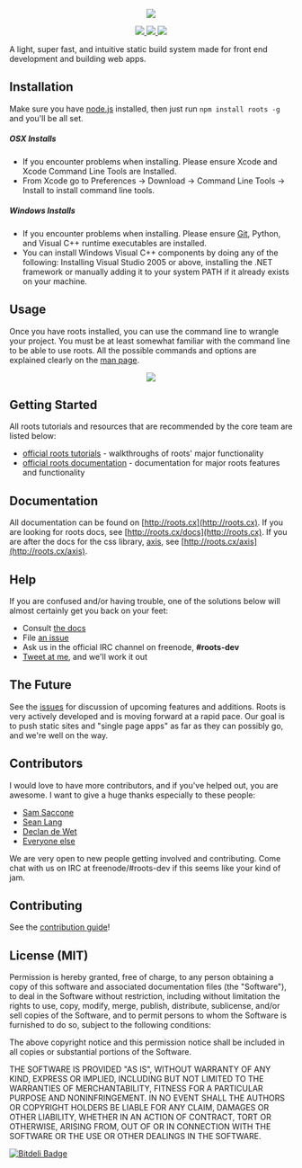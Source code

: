 <p align="center"><a><img src="http://cl.ly/PqFy/logo.png" /></a></p>

<p align="center">
  <a title='NPM version' href="http://badge.fury.io/js/roots">
    <img src='https://badge.fury.io/js/roots.png' />
  </a>
  <a title='Build Status' href="https://travis-ci.org/jenius/roots">
    <img src='https://travis-ci.org/jenius/roots.png?branch=master' />
  </a>
  <a title='Dependency Status' href="https://david-dm.org/jenius/roots">
    <img src='https://david-dm.org/jenius/roots.png' />
  </a>
</p>

A light, super fast, and intuitive static build system made for front end development and building web apps.

Installation
------------

Make sure you have [node.js](http://nodejs.org/) installed, then just run `npm install roots -g` and you'll be all set.

##### OSX Installs
* If you encounter problems when installing. Please ensure Xcode and Xcode Command Line Tools are Installed.
* From Xcode go to Preferences -> Download -> Command Line Tools -> Install to install command line tools.

##### Windows Installs
* If you encounter problems when installing. Please ensure [Git](http://git-scm.com/downloads), Python, and Visual C++ runtime executables are installed.
* You can install Windows Visual C++ components by doing any of the following: Installing Visual Studio 2005 or above, installing the .NET framework or manually adding it to your system PATH if it already exists on your machine.

Usage
-----

Once you have roots installed, you can use the command line to wrangle your project. You must be at least somewhat familiar with the command line to be able to use roots. All the possible commands and options are explained clearly on the [man page](http://roots.cx/docs/man.html).

<p align="center"><a><img src="https://raw.github.com/slang800/psychic-ninja/master/terminal.png"/></a></p>

Getting Started
---------------

All roots tutorials and resources that are recommended by the core team are listed below:

- [official roots tutorials](http://roots.cx#tutorials) - walkthroughs of roots' major functionality
- [official roots documentation](http://roots.cx/docs) - documentation for major roots features and functionality

Documentation
-------------

All documentation can be found on [http://roots.cx](http://roots.cx).
If you are looking for roots docs, see [http://roots.cx/docs](http://roots.cx).
If you are after the docs for the css library, [axis](https://github.com/jenius/axis), see [http://roots.cx/axis](http://roots.cx/axis).

Help
----

If you are confused and/or having trouble, one of the solutions below will almost certainly get you back on your feet:

- Consult [the docs](http://roots.cx/docs)
- File [an issue](https://github.com/jenius/roots/issues)
- Ask us in the official IRC channel on freenode, **#roots-dev**
- [Tweet at me](http://twitter.com/jescalan), and we'll work it out


The Future
----------

See the [issues](https://github.com/jenius/roots/issues) for discussion of upcoming features and additions. Roots is very actively developed and is moving forward at a rapid pace. Our goal is to push static sites and "single page apps" as far as they can possibly go, and we're well on the way.

Contributors
------------

I would love to have more contributors, and if you've helped out, you are awesome. I want to give a huge thanks especially to these people:

- [Sam Saccone](https://github.com/samccone)
- [Sean Lang](https://github.com/slang800)
- [Declan de Wet](https://github.com/declandewet)
- [Everyone else](https://github.com/jenius/roots/contributors)

We are very open to new people getting involved and contributing. Come chat with us on IRC at freenode/#roots-dev if this seems like your kind of jam.

Contributing
------------

See the [contribution guide](https://github.com/jenius/roots/blob/master/contributing.md)!

License (MIT)
-------------

Permission is hereby granted, free of charge, to any person obtaining a copy of this software and associated documentation files (the "Software"), to deal in the Software without restriction, including without limitation the rights to use, copy, modify, merge, publish, distribute, sublicense, and/or sell copies of the Software, and to permit persons to whom the Software is furnished to do so, subject to the following conditions:

The above copyright notice and this permission notice shall be included in all copies or substantial portions of the Software.

THE SOFTWARE IS PROVIDED "AS IS", WITHOUT WARRANTY OF ANY KIND, EXPRESS OR IMPLIED, INCLUDING BUT NOT LIMITED TO THE WARRANTIES OF MERCHANTABILITY, FITNESS FOR A PARTICULAR PURPOSE AND NONINFRINGEMENT. IN NO EVENT SHALL THE AUTHORS OR COPYRIGHT HOLDERS BE LIABLE FOR ANY CLAIM, DAMAGES OR OTHER LIABILITY, WHETHER IN AN ACTION OF CONTRACT, TORT OR OTHERWISE, ARISING FROM, OUT OF OR IN CONNECTION WITH THE SOFTWARE OR THE USE OR OTHER DEALINGS IN THE SOFTWARE.

[![Bitdeli Badge](https://d2weczhvl823v0.cloudfront.net/jenius/roots/trend.png)](https://bitdeli.com/free "Bitdeli Badge")
